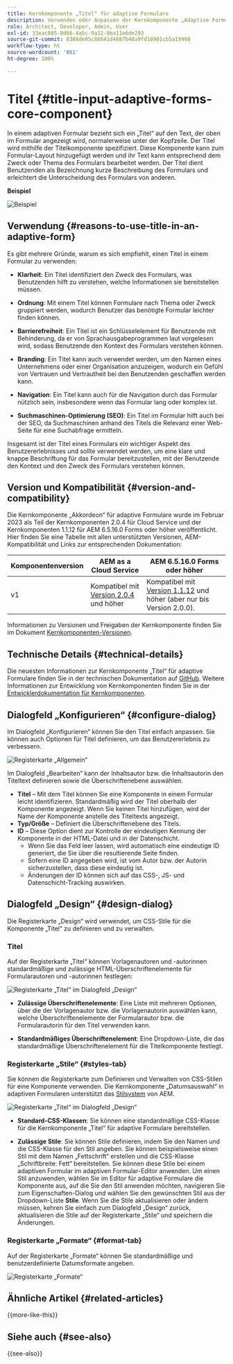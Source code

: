 ```yaml
---
title: Kernkomponente „Titel“ für adaptive Formulare
description: Verwenden oder Anpassen der Kernkomponente „Adaptive Formulare – Titel“.
role: Architect, Developer, Admin, User
exl-id: 33eac885-8d66-4a5c-9a32-0ba11e6de293
source-git-commit: 8388de05c86641d4887b48a9fd10901cb5a19998
workflow-type: ht
source-wordcount: '861'
ht-degree: 100%

---
```


# Titel {#title-input-adaptive-forms-core-component}

In einem adaptiven Formular bezieht sich ein „Titel“ auf den Text, der oben im Formular angezeigt wird, normalerweise unter der Kopfzeile. Der Titel wird mithilfe der Titelkomponente spezifiziert. Diese Komponente kann zum Formular-Layout hinzugefügt werden und ihr Text kann entsprechend dem Zweck oder Thema des Formulars bearbeitet werden. Der Titel dient Benutzenden als Bezeichnung kurze Beschreibung des Formulars und erleichtert die Unterscheidung des Formulars von anderen.

**Beispiel**

![Beispiel](/help/adaptive-forms/assets/title.png)

## Verwendung {#reasons-to-use-title-in-an-adaptive-form}

Es gibt mehrere Gründe, warum es sich empfiehlt, einen Titel in einem Formular zu verwenden:

- **Klarheit**: Ein Titel identifiziert den Zweck des Formulars, was Benutzenden hilft zu verstehen, welche Informationen sie bereitstellen müssen.

- **Ordnung**: Mit einem Titel können Formulare nach Thema oder Zweck gruppiert werden, wodurch Benutzer das benötigte Formular leichter finden können.

- **Barrierefreiheit**: Ein Titel ist ein Schlüsselelement für Benutzende mit Behinderung, da er von Sprachausgabeprogrammen laut vorgelesen wird, sodass Benutzende den Kontext des Formulars verstehen können.

- **Branding**: Ein Titel kann auch verwendet werden, um den Namen eines Unternehmens oder einer Organisation anzuzeigen, wodurch ein Gefühl von Vertrauen und Vertrautheit bei den Benutzenden geschaffen werden kann.

- **Navigation**: Ein Titel kann auch für die Navigation durch das Formular nützlich sein, insbesondere wenn das Formular lang oder komplex ist.

- **Suchmaschinen-Optimierung (SEO)**: Ein Titel im Formular hilft auch bei der SEO, da Suchmaschinen anhand des Titels die Relevanz einer Web-Seite für eine Suchabfrage ermitteln.

Insgesamt ist der Titel eines Formulars ein wichtiger Aspekt des Benutzererlebnisses und sollte verwendet werden, um eine klare und knappe Beschriftung für das Formular bereitzustellen, mit der Benutzende den Kontext und den Zweck des Formulars verstehen können.

## Version und Kompatibilität {#version-and-compatibility}

Die Kernkomponente „Akkordeon“ für adaptive Formulare wurde im Februar 2023 als Teil der Kernkomponenten 2.0.4 für Cloud Service und der Kernkomponenten 1.1.12 für AEM 6.5.16.0 Forms oder höher veröffentlicht. Hier finden Sie eine Tabelle mit allen unterstützten Versionen, AEM-Kompatibilität und Links zur entsprechenden Dokumentation:

| Komponentenversion | AEM as a Cloud Service | AEM 6.5.16.0 Forms oder höher |
|---|---|---|
| v1 | Kompatibel mit<br>[Version 2.0.4](/help/adaptive-forms/version.md) und höher | Kompatibel mit<br>[Version 1.1.12](/help/adaptive-forms/version.md) und höher (aber nur bis Version 2.0.0). |

Informationen zu Versionen und Freigaben der Kernkomponente finden Sie im Dokument [Kernkomponenten-Versionen](/help/adaptive-forms/version.md).

<!-- ## Sample Component Output {#sample-component-output}

To experience the Accordion Component as well as see examples of its configuration options as well as HTML and JSON output, visit the [Component Library](https://adobe.com/go/aem_cmp_library_accordion). -->


## Technische Details {#technical-details}

Die neuesten Informationen zur Kernkomponente „Titel“ für adaptive Formulare finden Sie in der technischen Dokumentation auf [GitHub](https://github.com/adobe/aem-core-forms-components/tree/master/ui.af.apps/src/main/content/jcr_root/apps/core/fd/components/form/title/v1/title). Weitere Informationen zur Entwicklung von Kernkomponenten finden Sie in der [Entwicklerdokumentation für Kernkomponenten](/help/developing/overview.md).

## Dialogfeld „Konfigurieren“ {#configure-dialog}

Im Dialogfeld „Konfigurieren“ können Sie den Titel einfach anpassen. Sie können auch Optionen für Titel definieren, um das Benutzererlebnis zu verbessern.

![Registerkarte „Allgemein“](/help/adaptive-forms/assets/title_properties.png)

Im Dialogfeld „Bearbeiten“ kann der Inhaltsautor bzw. die Inhaltsautorin den Titeltext definieren sowie die Überschriftenebene auswählen.

- **Titel** – Mit dem Titel können Sie eine Komponente in einem Formular leicht identifizieren. Standardmäßig wird der Titel oberhalb der Komponente angezeigt. Wenn Sie keinen Titel hinzufügen, wird der Name der Komponente anstelle des Titeltexts angezeigt.
- **Typ/Größe** – Definiert die Überschriftenebene des Titels.
- **ID** – Diese Option dient zur Kontrolle der eindeutigen Kennung der Komponente in der HTML-Datei und in der Datenschicht.
   - Wenn Sie das Feld leer lassen, wird automatisch eine eindeutige ID generiert, die Sie über die resultierende Seite finden.
   - Sofern eine ID angegeben wird, ist vom Autor bzw. der Autorin sicherzustellen, dass diese eindeutig ist.
   - Änderungen der ID können sich auf das CSS-, JS- und Datenschicht-Tracking auswirken.

## Dialogfeld „Design“ {#design-dialog}

Die Registerkarte „Design“ wird verwendet, um CSS-Stile für die Komponente „Titel“ zu definieren und zu verwalten.

### Titel

Auf der Registerkarte „Titel“ können Vorlagenautoren und -autorinnen standardmäßige und zulässige HTML-Überschriftenelemente für Formularautoren und -autorinnen festlegen:

![Registerkarte „Titel“ im Dialogfeld „Design“](/help/adaptive-forms/assets/title_heading.png)

- **Zulässige Überschriftenelemente**: Eine Liste mit mehreren Optionen, über die der Vorlagenautor bzw. die Vorlagenautorin auswählen kann, welche Überschriftenelemente der Formularautor bzw. die Formularautorin für den Titel verwenden kann.

- **Standardmäßiges Überschriftenelement**: Eine Dropdown-Liste, die das standardmäßige Überschriftenelement für die Titelkomponente festlegt.

### Registerkarte „Stile“ {#styles-tab}

Sie können die Registerkarte zum Definieren und Verwalten von CSS-Stilen für eine Komponente verwenden. Die Kernkomponente „Datumsauswahl“ in adaptiven Formularen unterstützt das [Stilsystem](/help/get-started/authoring.md#component-styling) von AEM.

![Registerkarte „Titel“ im Dialogfeld „Design“](/help/adaptive-forms/assets/title_styles.png)

- **Standard-CSS-Klassen**: Sie können eine standardmäßige CSS-Klasse für die Kernkomponente „Titel“ für adaptive Formulare bereitstellen.

- **Zulässige Stile**: Sie können Stile definieren, indem Sie den Namen und die CSS-Klasse für den Stil angeben. Sie können beispielsweise einen Stil mit dem Namen „Fettschrift“ erstellen und die CSS-Klasse „Schriftbreite: Fett“ bereitstellen. Sie können diese Stile bei einem adaptiven Formular im adaptiven Formular-Editor anwenden. Um einen Stil anzuwenden, wählen Sie im Editor für adaptive Formulare die Komponente aus, auf die Sie den Stil anwenden möchten, navigieren Sie zum Eigenschaften-Dialog und wählen Sie den gewünschten Stil aus der Dropdown-Liste **Stile**. Wenn Sie die Stile aktualisieren oder ändern müssen, kehren Sie einfach zum Dialogfeld „Design“ zurück, aktualisieren die Stile auf der Registerkarte „Stile“ und speichern die Änderungen.

### Registerkarte „Formate“ {#format-tab}

Auf der Registerkarte „Formate“ können Sie standardmäßige und benutzerdefinierte Datumsformate angeben.

![Registerkarte „Formate“](/help/adaptive-forms/assets/title_styles.png)

<!--

## Related article {#related-article}

* [Create a standalone Adaptive Form](https://experienceleague.adobe.com/docs/experience-manager-cloud-service/content/forms/adaptive-forms-authoring/authoring-adaptive-forms-core-components/create-an-adaptive-form-on-forms-cs/creating-adaptive-form-core-components.html)

-->

## Ähnliche Artikel {#related-articles}

{{more-like-this}}

## Siehe auch {#see-also}

{{see-also}}